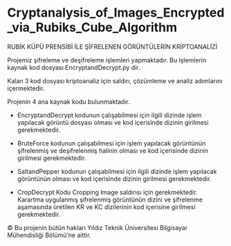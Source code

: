 # Cryptanalysis_of_Images_Encrypted_via_Rubiks_Cube_Algorithm

RUBİK KÜPÜ PRENSİBİ İLE ŞİFRELENEN GÖRÜNTÜLERİN KRİPTOANALİZİ

Projemiz şifreleme ve deşifreleme işlemleri yapmaktadır. Bu işlemlerin 
kaynak kod dosyası EncryptandDecrypt.py dir.

Kalan 3 kod dosyası kriptoanaliz için saldırı, çözümleme ve analiz 
adımlarını içermektedir.

Projenin 4 ana kaynak kodu bulunmaktadır.

- EncryptandDecrypt kodunun çalışabilmesi için ilgili dizinde
işlem yapılacak görüntü dosyası olması ve kod içerisinde dizinin
girilmesi gerekmektedir.

- BruteForce kodunun çalışabilmesi için işlem yapılacak görüntünün 
şifrelenmiş ve deşifrelenmiş halinin olması ve kod içerisinde dizinin
girilmesi gerekmektedir.

- SaltandPepper kodunun çalışabilmesi için ilgili dizinde işlem yapılacak
görüntünün olması ve kod içerisinde dizinin girilmesi gerekmektedir.

- CropDecrypt Kodu Cropping Image saldırısı için gerekmektedir. Karartma
uygulanmış şifrelenmiş görüntünün dizini ve şifrelenme aşamasında
üretilen KR ve KC dizilerinin kod içerisine girilmesi gerekmektedir.

© Bu projenin bütün hakları Yıldız Teknik Üniversitesi Bilgisayar Mühendisliği Bölümü’ne aittir.
